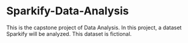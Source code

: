 # Sparkify-Data-Analysis

This is the capstone project of Data Analysis. In this project, a dataset Sparkify will be analyzed. This dataset is fictional.
